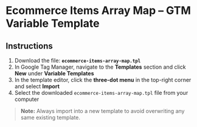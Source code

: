 # Ecommerce Items Array Map – GTM Variable Template

## Instructions

1. Download the file: **`ecommerce-items-array-map.tpl`**
2. In Google Tag Manager, navigate to the **Templates** section and click **New** under **Variable Templates**
3. In the template editor, click the **three-dot menu** in the top-right corner and select **Import**
4. Select the downloaded `ecommerce-items-array-map.tpl` file from your computer

> **Note:** Always import into a new template to avoid overwriting any same existing template.
